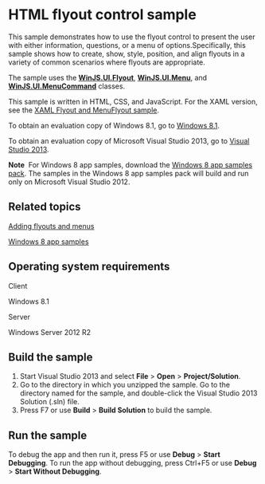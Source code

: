 HTML flyout control sample
==========================

This sample demonstrates how to use the flyout control to present the user with either information, questions, or a menu of options.Specifically, this sample shows how to create, show, style, position, and align flyouts in a variety of common scenarios where flyouts are appropriate.

The sample uses the [**WinJS.UI.Flyout**](http://msdn.microsoft.com/library/windows/apps/br211726), [**WinJS.UI.Menu**](http://msdn.microsoft.com/library/windows/apps/hh700921), and [**WinJS.UI.MenuCommand**](http://msdn.microsoft.com/library/windows/apps/hh700879) classes.

This sample is written in HTML, CSS, and JavaScript. For the XAML version, see the [XAML Flyout and MenuFlyout sample](http://msdn.microsoft.com/library/windows/apps/).

To obtain an evaluation copy of Windows 8.1, go to [Windows 8.1](http://go.microsoft.com/fwlink/p/?linkid=301696).

To obtain an evaluation copy of Microsoft Visual Studio 2013, go to [Visual Studio 2013](http://go.microsoft.com/fwlink/p/?linkid=301697).

**Note**  For Windows 8 app samples, download the [Windows 8 app samples pack](http://go.microsoft.com/fwlink/p/?LinkId=301698). The samples in the Windows 8 app samples pack will build and run only on Microsoft Visual Studio 2012.

Related topics
--------------

[Adding flyouts and menus](http://msdn.microsoft.com/library/windows/apps/hh465325)

[Windows 8 app samples](http://go.microsoft.com/fwlink/p/?LinkID=227694)

Operating system requirements
-----------------------------

Client

Windows 8.1

Server

Windows Server 2012 R2

Build the sample
----------------

1.  Start Visual Studio 2013 and select **File** \> **Open** \> **Project/Solution**.
2.  Go to the directory in which you unzipped the sample. Go to the directory named for the sample, and double-click the Visual Studio 2013 Solution (.sln) file.
3.  Press F7 or use **Build** \> **Build Solution** to build the sample.

Run the sample
--------------

To debug the app and then run it, press F5 or use **Debug** \> **Start Debugging**. To run the app without debugging, press Ctrl+F5 or use **Debug** \> **Start Without Debugging**.

